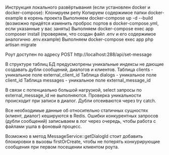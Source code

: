 Инструкция локального развёртывания (если установлен docker и docker-compose):
Клонируем репу
Копируем содержимое папки docker-example в корень проекта
Выполняем docker-compose up -d --build (возможно придётся изменить проброс портов в docker-compose.yml, если указанные у вас заняты)
Выполняем docker-compose exec app composer install (проверяем, что создан файл .env и его содержимое аналогично .env.example)
Выполняем docker-compose exec app php artisan migrate

Роут доступен по адресу POST http://localhost:288/api/set-message

В структуре таблиц БД предусмотрены уникальные индексы не дающие создавать дубли сообщений, диалогов и клиентов.
Таблица clients - уникальное поле external_client_id
Таблица dialogs - уникальное поле client_id
Таблица messages - уникальное поле external_message_id

В связи с потенциально большой нагрузкой, select запросы по external_message_id не выполняются. 
Проверка уникальности происходит при записи в диалог. Дубли отсеиваются через try catch.

Все необходимые данные об относительно статичных сущностях (клиент, диалог) кешируются в Redis.
Ошибки конкурентных запросов (дубли сообщений) записываем в лог через очередь, чтобы работа с файлами ушла в фоновый процесс.

Возможно в метод MessageService::getDialogId стоит добавить блокировки в вызовы firstOrCreate, чтобы не потерять конкурирующие сообщения при первом посещении клиентом роута.
